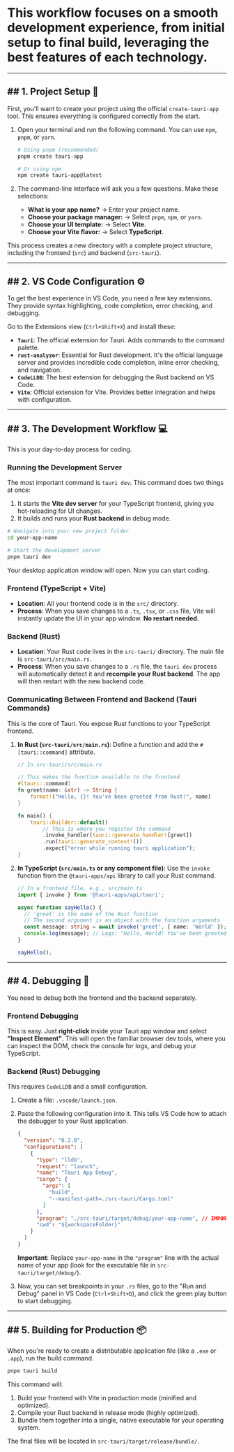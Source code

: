 # This workflow focuses on a smooth development experience, from initial setup to final build, leveraging the best features of each technology.

-----

## \#\# 1. Project Setup 🚀

First, you'll want to create your project using the official `create-tauri-app` tool. This ensures everything is configured correctly from the start.

1.  Open your terminal and run the following command. You can use `npm`, `pnpm`, or `yarn`.

    ```bash
    # Using pnpm (recommended)
    pnpm create tauri-app

    # Or using npm
    npm create tauri-app@latest
    ```

2.  The command-line interface will ask you a few questions. Make these selections:

      * **What is your app name?** → Enter your project name.
      * **Choose your package manager:** → Select `pnpm`, `npm`, or `yarn`.
      * **Choose your UI template:** → Select **Vite**.
      * **Choose your Vite flavor:** → Select **TypeScript**.

This process creates a new directory with a complete project structure, including the frontend (`src`) and backend (`src-tauri`).

-----

## \#\# 2. VS Code Configuration ⚙️

To get the best experience in VS Code, you need a few key extensions. They provide syntax highlighting, code completion, error checking, and debugging.

Go to the Extensions view (`Ctrl+Shift+X`) and install these:

  * **`Tauri`**: The official extension for Tauri. Adds commands to the command palette.
  * **`rust-analyzer`**: Essential for Rust development. It's the official language server and provides incredible code completion, inline error checking, and navigation.
  * **`CodeLLDB`**: The best extension for debugging the Rust backend on VS Code.
  * **`Vite`**: Official extension for Vite. Provides better integration and helps with configuration.

-----

## \#\# 3. The Development Workflow 💻

This is your day-to-day process for coding.

### Running the Development Server

The most important command is `tauri dev`. This command does two things at once:

1.  It starts the **Vite dev server** for your TypeScript frontend, giving you hot-reloading for UI changes.
2.  It builds and runs your **Rust backend** in debug mode.

<!-- end list -->

```bash
# Navigate into your new project folder
cd your-app-name

# Start the development server
pnpm tauri dev
```

Your desktop application window will open. Now you can start coding.

### Frontend (TypeScript + Vite)

  * **Location**: All your frontend code is in the `src/` directory.
  * **Process**: When you save changes to a `.ts`, `.tsx`, or `.css` file, Vite will instantly update the UI in your app window. **No restart needed.**

### Backend (Rust)

  * **Location**: Your Rust code lives in the `src-tauri/` directory. The main file is `src-tauri/src/main.rs`.
  * **Process**: When you save changes to a `.rs` file, the `tauri dev` process will automatically detect it and **recompile your Rust backend**. The app will then restart with the new backend code.

### Communicating Between Frontend and Backend (Tauri Commands)

This is the core of Tauri. You expose Rust functions to your TypeScript frontend.

1.  **In Rust (`src-tauri/src/main.rs`)**:
    Define a function and add the `#[tauri::command]` attribute.

    ```rust
    // In src-tauri/src/main.rs

    // This makes the function available to the frontend
    #[tauri::command]
    fn greet(name: &str) -> String {
        format!("Hello, {}! You've been greeted from Rust!", name)
    }

    fn main() {
        tauri::Builder::default()
            // This is where you register the command
            .invoke_handler(tauri::generate_handler![greet])
            .run(tauri::generate_context!())
            .expect("error while running tauri application");
    }
    ```

2.  **In TypeScript (`src/main.ts` or any component file)**:
    Use the `invoke` function from the `@tauri-apps/api` library to call your Rust command.

    ```typescript
    // In a frontend file, e.g., src/main.ts
    import { invoke } from '@tauri-apps/api/tauri';

    async function sayHello() {
      // 'greet' is the name of the Rust function
      // The second argument is an object with the function arguments
      const message: string = await invoke('greet', { name: 'World' });
      console.log(message); // Logs: "Hello, World! You've been greeted from Rust!"
    }

    sayHello();
    ```

-----

## \#\# 4. Debugging 🐛

You need to debug both the frontend and the backend separately.

### Frontend Debugging

This is easy. Just **right-click** inside your Tauri app window and select **"Inspect Element"**. This will open the familiar browser dev tools, where you can inspect the DOM, check the console for logs, and debug your TypeScript.

### Backend (Rust) Debugging

This requires `CodeLLDB` and a small configuration.

1.  Create a file: `.vscode/launch.json`.

2.  Paste the following configuration into it. This tells VS Code how to attach the debugger to your Rust application.

    ```json
    {
      "version": "0.2.0",
      "configurations": [
        {
          "type": "lldb",
          "request": "launch",
          "name": "Tauri App Debug",
          "cargo": {
            "args": [
              "build",
              "--manifest-path=./src-tauri/Cargo.toml"
            ]
          },
          "program": "./src-tauri/target/debug/your-app-name", // IMPORTANT: Change "your-app-name"
          "cwd": "${workspaceFolder}"
        }
      ]
    }
    ```

    **Important**: Replace `your-app-name` in the `"program"` line with the actual name of your app (look for the executable file in `src-tauri/target/debug/`).

3.  Now, you can set breakpoints in your `.rs` files, go to the "Run and Debug" panel in VS Code (`Ctrl+Shift+D`), and click the green play button to start debugging.

-----

## \#\# 5. Building for Production 📦

When you're ready to create a distributable application file (like a `.exe` or `.app`), run the build command.

```bash
pnpm tauri build
```

This command will:

1.  Build your frontend with Vite in production mode (minified and optimized).
2.  Compile your Rust backend in release mode (highly optimized).
3.  Bundle them together into a single, native executable for your operating system.

The final files will be located in `src-tauri/target/release/bundle/`.